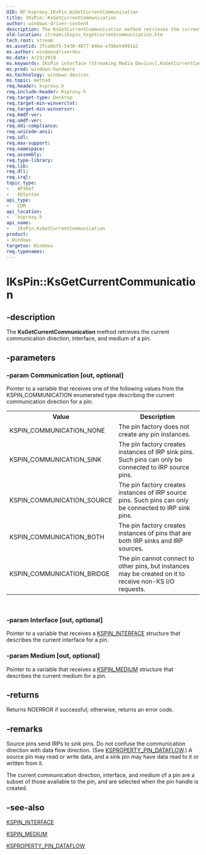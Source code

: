 ```yaml
---
UID: NF:ksproxy.IKsPin.KsGetCurrentCommunication
title: IKsPin::KsGetCurrentCommunication
author: windows-driver-content
description: The KsGetCurrentCommunication method retrieves the current communication direction, interface, and medium of a pin.
old-location: stream\ikspin_ksgetcurrentcommunication.htm
tech.root: stream
ms.assetid: 3fca9bf5-5430-4877-846e-e796e54991a2
ms.author: windowsdriverdev
ms.date: 4/23/2018
ms.keywords: IKsPin interface [Streaming Media Devices],KsGetCurrentCommunication method, IKsPin.KsGetCurrentCommunication, IKsPin::KsGetCurrentCommunication, KsGetCurrentCommunication, KsGetCurrentCommunication method [Streaming Media Devices], KsGetCurrentCommunication method [Streaming Media Devices],IKsPin interface, ksproxy/IKsPin::KsGetCurrentCommunication, ksproxy_2619bbb1-bc7d-4a69-99fb-2e35a36c4f02.xml, stream.ikspin_ksgetcurrentcommunication
ms.prod: windows-hardware
ms.technology: windows-devices
ms.topic: method
req.header: ksproxy.h
req.include-header: Ksproxy.h
req.target-type: Desktop
req.target-min-winverclnt: 
req.target-min-winversvr: 
req.kmdf-ver: 
req.umdf-ver: 
req.ddi-compliance: 
req.unicode-ansi: 
req.idl: 
req.max-support: 
req.namespace: 
req.assembly: 
req.type-library: 
req.lib: 
req.dll: 
req.irql: 
topic_type:
-	APIRef
-	kbSyntax
api_type:
-	COM
api_location:
-	ksproxy.h
api_name:
-	IKsPin.KsGetCurrentCommunication
product:
- Windows
targetos: Windows
req.typenames: 
---
```


# IKsPin::KsGetCurrentCommunication


## -description


The <b>KsGetCurrentCommunication</b> method retrieves the current communication direction, interface, and medium of a pin. 


## -parameters




### -param Communication [out, optional]

Pointer to a variable that receives one of the following values from the KSPIN_COMMUNICATION enumerated type describing the current communication direction for a pin: 

<table>
<tr>
<th>Value</th>
<th>Description</th>
</tr>
<tr>
<td>
KSPIN_COMMUNICATION_NONE

</td>
<td>
The pin factory does not create any pin instances.

</td>
</tr>
<tr>
<td>
KSPIN_COMMUNICATION_SINK

</td>
<td>
The pin factory creates instances of IRP sink pins. Such pins can only be connected to IRP source pins.

</td>
</tr>
<tr>
<td>
KSPIN_COMMUNICATION_SOURCE

</td>
<td>
The pin factory creates instances of IRP source pins. Such pins can only be connected to IRP sink pins.

</td>
</tr>
<tr>
<td>
KSPIN_COMMUNICATION_BOTH

</td>
<td>
The pin factory creates instances of pins that are both IRP sinks and IRP sources. 

</td>
</tr>
<tr>
<td>
KSPIN_COMMUNICATION_BRIDGE

</td>
<td>
The pin cannot connect to other pins, but instances may be created on it to receive non-KS I/O requests.

</td>
</tr>
</table>
 


### -param Interface [out, optional]

Pointer to a variable that receives a <a href="https://msdn.microsoft.com/library/windows/hardware/ff563537">KSPIN_INTERFACE</a> structure that describes the current interface for a pin. 


### -param Medium [out, optional]

Pointer to a variable that receives a <a href="https://msdn.microsoft.com/library/windows/hardware/ff563538">KSPIN_MEDIUM</a> structure that describes the current medium for a pin. 


## -returns



Returns NOERROR if successful; otherwise, returns an error code.




## -remarks



Source pins send IRPs to sink pins. Do not confuse the communication direction with data flow direction. (See <a href="https://msdn.microsoft.com/library/windows/hardware/ff565197">KSPROPERTY_PIN_DATAFLOW</a>.) A source pin may read or write data, and a sink pin may have data read to it or written from it.

The current communication direction, interface, and medium of a pin are a subset of those available to the pin, and are selected when the pin handle is created.




## -see-also




<a href="https://msdn.microsoft.com/library/windows/hardware/ff563537">KSPIN_INTERFACE</a>



<a href="https://msdn.microsoft.com/library/windows/hardware/ff563538">KSPIN_MEDIUM</a>



<a href="https://msdn.microsoft.com/library/windows/hardware/ff565197">KSPROPERTY_PIN_DATAFLOW</a>
 

 

